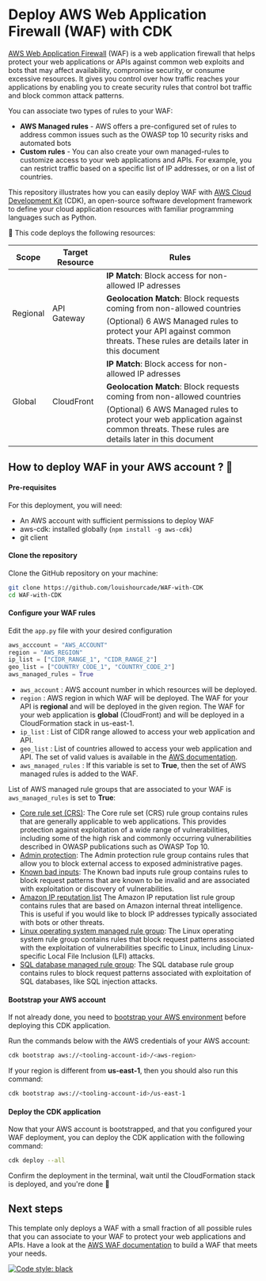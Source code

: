 # Deploy AWS Web Application Firewall (WAF) with CDK

[AWS Web Application Firewall](https://aws.amazon.com/waf/) (WAF) is a web application firewall that helps protect your web 
applications or APIs against common web exploits and bots that may affect availability, compromise security, or consume 
excessive resources. It gives you control over how traffic reaches your applications by enabling you to create security rules 
that control bot traffic and block common attack patterns.

You can associate two types of rules to your WAF:
* **AWS Managed rules** - AWS offers a pre-configured set of rules to address common issues such as the OWASP top 10 security risks and automated bots
* **Custom rules** - You can also create your own managed-rules to customize access to your web applications and APIs. For example, you can
restrict traffic based on a specific list of IP addresses, or on a list of countries.

This repository illustrates how you can easily deploy WAF with [AWS Cloud Development Kit](https://aws.amazon.com/cdk/) (CDK), an open-source
software development framework to define your cloud application resources with familiar programming languages such as Python.

🚧 This code deploys the following resources:

<table>
    <thead>
        <tr>
            <th>Scope</th>
            <th>Target Resource</th>
            <th>Rules</th>
        </tr>
    </thead>
    <tbody>
        <tr>
            <td rowspan=3>Regional</td>
            <td rowspan=3>API Gateway</td>
            <td rowspan=1><b>IP Match</b>: Block access for non-allowed IP adresses</td>
        </tr>
        <tr>
            <td rowspan=1><b>Geolocation Match</b>: Block requests coming from non-allowed countries</td>
        </tr>
        <tr>
            <td rowspan=1>(Optional) 6 AWS Managed rules to protect your API against common threats. These rules are details later in this document</td>
        </tr>
        <tr>
            <td rowspan=3>Global</td>
            <td rowspan=3>CloudFront</td>
            <td rowspan=1><b>IP Match</b>: Block access for non-allowed IP adresses</td>
        </tr>
        <tr>
            <td rowspan=1><b>Geolocation Match</b>: Block requests coming from non-allowed countries</td>
        </tr>
        <tr>
            <td rowspan=1>(Optional) 6 AWS Managed rules to protect your web application against common threats. These rules are details later in this document</td>
        </tr>
    </tbody>
</table>

## How to deploy WAF in your AWS account ? 🚀

#### Pre-requisites

For this deployment, you will need:

* An AWS account with sufficient permissions to deploy WAF
* aws-cdk: installed globally (`npm install -g aws-cdk`)
* git client

#### Clone the repository

Clone the GitHub repository on your machine:

```bash
git clone https://github.com/louishourcade/WAF-with-CDK
cd WAF-with-CDK
```

#### Configure your WAF rules

Edit the `app.py` file with your desired configuration

```python
aws_acccount = "AWS_ACCOUNT"
region = "AWS_REGION"
ip_list = ["CIDR_RANGE_1", "CIDR_RANGE_2"]
geo_list = ["COUNTRY_CODE_1", "COUNTRY_CODE_2"]
aws_managed_rules = True
```

* `aws_account` : AWS account number in which resources will be deployed.
* `region` : AWS region in which WAF will be deployed. The WAF for your API is **regional** and will be deployed
  in the given region. The WAF for your web application is **global** (CloudFront) and will be deployed in a CloudFormation stack in us-east-1.
* `ip_list` : List of CIDR range allowed to access your web application and API.
* `geo_list` : List of countries allowed to access your web application and API. The set of valid values is available in the [AWS documentation](https://docs.aws.amazon.com/waf/latest/APIReference/API_GeoMatchStatement.html).
* `aws_managed_rules` : If this variable is set to **True**, then the set of AWS managed rules is added to the WAF. 

List of AWS managed rule groups that are associated to your WAF is `aws_managed_rules` is set to **True**:
* [Core rule set (CRS)](https://docs.aws.amazon.com/waf/latest/developerguide/aws-managed-rule-groups-baseline.html#aws-managed-rule-groups-baseline-crs): The Core rule set (CRS) 
  rule group contains rules that are generally applicable to web applications. This provides protection against exploitation of a wide range of vulnerabilities, 
  including some of the high risk and commonly occurring vulnerabilities described in OWASP publications such as OWASP Top 10.
* [Admin protection](https://docs.aws.amazon.com/waf/latest/developerguide/aws-managed-rule-groups-baseline.html#aws-managed-rule-groups-baseline-admin): 
  The Admin protection rule group contains rules that allow you to block external access to exposed administrative pages.
* [Known bad inputs](https://docs.aws.amazon.com/waf/latest/developerguide/aws-managed-rule-groups-baseline.html#aws-managed-rule-groups-baseline-known-bad-inputs):
  The Known bad inputs rule group contains rules to block request patterns that are known to be invalid and are associated with exploitation or discovery of vulnerabilities. 
* [Amazon IP reputation list](https://docs.aws.amazon.com/waf/latest/developerguide/aws-managed-rule-groups-ip-rep.html#aws-managed-rule-groups-ip-rep-amazon)
  The Amazon IP reputation list rule group contains rules that are based on Amazon internal threat intelligence. 
  This is useful if you would like to block IP addresses typically associated with bots or other threats.
* [Linux operating system managed rule group](https://docs.aws.amazon.com/waf/latest/developerguide/aws-managed-rule-groups-use-case.html#aws-managed-rule-groups-use-case-linux-os):
  The Linux operating system rule group contains rules that block request patterns associated with the exploitation of vulnerabilities specific to Linux, including Linux-specific Local File Inclusion (LFI) attacks.
* [SQL database managed rule group](https://docs.aws.amazon.com/waf/latest/developerguide/aws-managed-rule-groups-use-case.html#aws-managed-rule-groups-use-case-sql-db): 
  The SQL database rule group contains rules to block request patterns associated with exploitation of SQL databases, like SQL injection attacks.

#### Bootstrap your AWS account

If not already done, you need to [bootstrap your AWS environment](https://docs.aws.amazon.com/cdk/v2/guide/bootstrapping.html) before deploying this CDK application.

Run the commands below with the AWS credentials of your AWS account:

```bash
cdk bootstrap aws://<tooling-account-id>/<aws-region>
```

If your region is different from **us-east-1**, then you should also run this command:

```bash
cdk bootstrap aws://<tooling-account-id>/us-east-1
```

#### Deploy the CDK application

Now that your AWS account is bootstrapped, and that you configured your WAF deployment, you can deploy the CDK application
with the following command:

```bash
cdk deploy --all
```

Confirm the deployment in the terminal, wait until the CloudFormation stack is deployed, and you're done 🎉

## Next steps

This template only deploys a WAF with a small fraction of all possible rules that you can associate to your WAF to protect your web applications and APIs.
Have a look at the [AWS WAF documentation](https://docs.aws.amazon.com/waf/latest/developerguide/waf-chapter.html) to build a WAF that meets your needs.

[![Code style: black](https://img.shields.io/badge/code%20style-black-000000.svg)](https://github.com/psf/black)